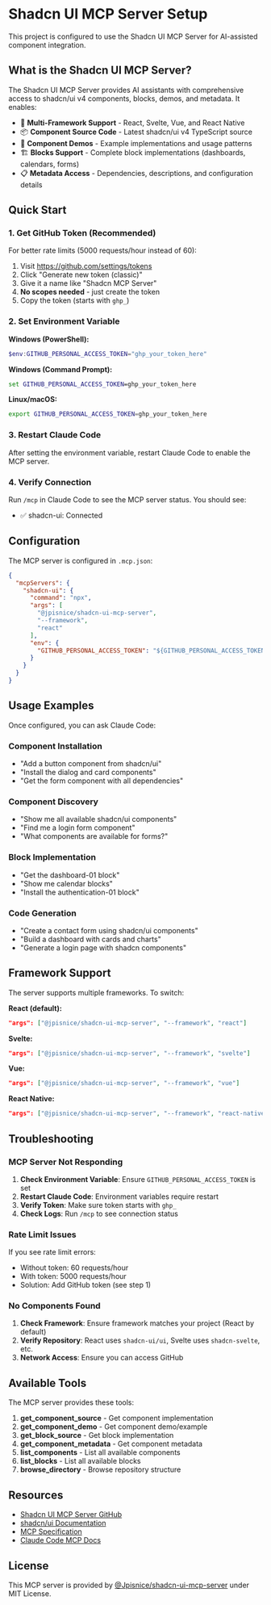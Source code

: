 # Shadcn UI MCP Server Setup

This project is configured to use the Shadcn UI MCP Server for AI-assisted component integration.

## What is the Shadcn UI MCP Server?

The Shadcn UI MCP Server provides AI assistants with comprehensive access to shadcn/ui v4 components, blocks, demos, and metadata. It enables:

- 🎯 **Multi-Framework Support** - React, Svelte, Vue, and React Native
- 📦 **Component Source Code** - Latest shadcn/ui v4 TypeScript source
- 🎨 **Component Demos** - Example implementations and usage patterns
- 🏗️ **Blocks Support** - Complete block implementations (dashboards, calendars, forms)
- 📋 **Metadata Access** - Dependencies, descriptions, and configuration details

## Quick Start

### 1. Get GitHub Token (Recommended)

For better rate limits (5000 requests/hour instead of 60):

1. Visit https://github.com/settings/tokens
2. Click "Generate new token (classic)"
3. Give it a name like "Shadcn MCP Server"
4. **No scopes needed** - just create the token
5. Copy the token (starts with `ghp_`)

### 2. Set Environment Variable

**Windows (PowerShell):**
```powershell
$env:GITHUB_PERSONAL_ACCESS_TOKEN="ghp_your_token_here"
```

**Windows (Command Prompt):**
```cmd
set GITHUB_PERSONAL_ACCESS_TOKEN=ghp_your_token_here
```

**Linux/macOS:**
```bash
export GITHUB_PERSONAL_ACCESS_TOKEN=ghp_your_token_here
```

### 3. Restart Claude Code

After setting the environment variable, restart Claude Code to enable the MCP server.

### 4. Verify Connection

Run `/mcp` in Claude Code to see the MCP server status. You should see:
- ✅ shadcn-ui: Connected

## Configuration

The MCP server is configured in `.mcp.json`:

```json
{
  "mcpServers": {
    "shadcn-ui": {
      "command": "npx",
      "args": [
        "@jpisnice/shadcn-ui-mcp-server",
        "--framework",
        "react"
      ],
      "env": {
        "GITHUB_PERSONAL_ACCESS_TOKEN": "${GITHUB_PERSONAL_ACCESS_TOKEN}"
      }
    }
  }
}
```

## Usage Examples

Once configured, you can ask Claude Code:

### Component Installation
- "Add a button component from shadcn/ui"
- "Install the dialog and card components"
- "Get the form component with all dependencies"

### Component Discovery
- "Show me all available shadcn/ui components"
- "Find me a login form component"
- "What components are available for forms?"

### Block Implementation
- "Get the dashboard-01 block"
- "Show me calendar blocks"
- "Install the authentication-01 block"

### Code Generation
- "Create a contact form using shadcn/ui components"
- "Build a dashboard with cards and charts"
- "Generate a login page with shadcn components"

## Framework Support

The server supports multiple frameworks. To switch:

**React (default):**
```json
"args": ["@jpisnice/shadcn-ui-mcp-server", "--framework", "react"]
```

**Svelte:**
```json
"args": ["@jpisnice/shadcn-ui-mcp-server", "--framework", "svelte"]
```

**Vue:**
```json
"args": ["@jpisnice/shadcn-ui-mcp-server", "--framework", "vue"]
```

**React Native:**
```json
"args": ["@jpisnice/shadcn-ui-mcp-server", "--framework", "react-native"]
```

## Troubleshooting

### MCP Server Not Responding

1. **Check Environment Variable**: Ensure `GITHUB_PERSONAL_ACCESS_TOKEN` is set
2. **Restart Claude Code**: Environment variables require restart
3. **Verify Token**: Make sure token starts with `ghp_`
4. **Check Logs**: Run `/mcp` to see connection status

### Rate Limit Issues

If you see rate limit errors:
- Without token: 60 requests/hour
- With token: 5000 requests/hour
- Solution: Add GitHub token (see step 1)

### No Components Found

1. **Check Framework**: Ensure framework matches your project (React by default)
2. **Verify Repository**: React uses `shadcn-ui/ui`, Svelte uses `shadcn-svelte`, etc.
3. **Network Access**: Ensure you can access GitHub

## Available Tools

The MCP server provides these tools:

1. **get_component_source** - Get component implementation
2. **get_component_demo** - Get component demo/example
3. **get_block_source** - Get block implementation
4. **get_component_metadata** - Get component metadata
5. **list_components** - List all available components
6. **list_blocks** - List all available blocks
7. **browse_directory** - Browse repository structure

## Resources

- [Shadcn UI MCP Server GitHub](https://github.com/Jpisnice/shadcn-ui-mcp-server)
- [shadcn/ui Documentation](https://ui.shadcn.com)
- [MCP Specification](https://modelcontextprotocol.io)
- [Claude Code MCP Docs](https://docs.anthropic.com/en/docs/claude-code/mcp)

## License

This MCP server is provided by [@Jpisnice/shadcn-ui-mcp-server](https://github.com/Jpisnice/shadcn-ui-mcp-server) under MIT License.
